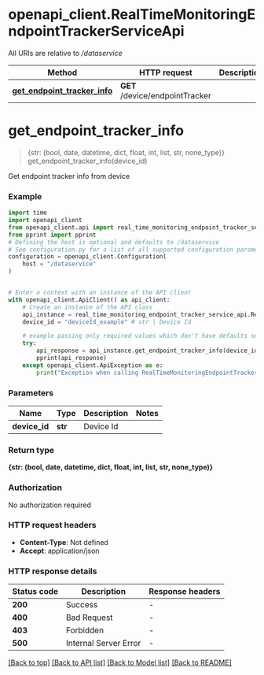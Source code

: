 # openapi_client.RealTimeMonitoringEndpointTrackerServiceApi

All URIs are relative to */dataservice*

Method | HTTP request | Description
------------- | ------------- | -------------
[**get_endpoint_tracker_info**](RealTimeMonitoringEndpointTrackerServiceApi.md#get_endpoint_tracker_info) | **GET** /device/endpointTracker | 


# **get_endpoint_tracker_info**
> {str: (bool, date, datetime, dict, float, int, list, str, none_type)} get_endpoint_tracker_info(device_id)



Get endpoint tracker info from device

### Example


```python
import time
import openapi_client
from openapi_client.api import real_time_monitoring_endpoint_tracker_service_api
from pprint import pprint
# Defining the host is optional and defaults to /dataservice
# See configuration.py for a list of all supported configuration parameters.
configuration = openapi_client.Configuration(
    host = "/dataservice"
)


# Enter a context with an instance of the API client
with openapi_client.ApiClient() as api_client:
    # Create an instance of the API class
    api_instance = real_time_monitoring_endpoint_tracker_service_api.RealTimeMonitoringEndpointTrackerServiceApi(api_client)
    device_id = "deviceId_example" # str | Device Id

    # example passing only required values which don't have defaults set
    try:
        api_response = api_instance.get_endpoint_tracker_info(device_id)
        pprint(api_response)
    except openapi_client.ApiException as e:
        print("Exception when calling RealTimeMonitoringEndpointTrackerServiceApi->get_endpoint_tracker_info: %s\n" % e)
```


### Parameters

Name | Type | Description  | Notes
------------- | ------------- | ------------- | -------------
 **device_id** | **str**| Device Id |

### Return type

**{str: (bool, date, datetime, dict, float, int, list, str, none_type)}**

### Authorization

No authorization required

### HTTP request headers

 - **Content-Type**: Not defined
 - **Accept**: application/json


### HTTP response details

| Status code | Description | Response headers |
|-------------|-------------|------------------|
**200** | Success |  -  |
**400** | Bad Request |  -  |
**403** | Forbidden |  -  |
**500** | Internal Server Error |  -  |

[[Back to top]](#) [[Back to API list]](../README.md#documentation-for-api-endpoints) [[Back to Model list]](../README.md#documentation-for-models) [[Back to README]](../README.md)

